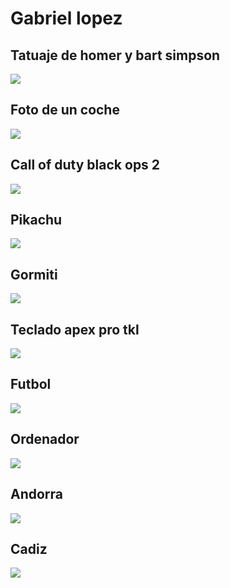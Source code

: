 # Gabriel lopez

## Tatuaje de homer y bart simpson
![](https://juanbotella.com/wp-content/uploads/2019/09/tatuaje.png)

## Foto de un coche
![](http://1.bp.blogspot.com/-byhaPUflKPQ/TaskQl3aSqI/AAAAAAAAACM/KxhUIgdXyhQ/s1600/autos-super-autos-motos-repuestos-todas-las-marcas_22a6cf9_3.jpg)

## Call of duty black ops 2
![](https://upload.wikimedia.org/wikipedia/en/0/05/Call_of_Duty_Black_Ops_II_box_artwork.png)

## Pikachu
![](https://static.wikia.nocookie.net/ssbb/images/b/b8/025Pikachu_LG.png/revision/latest?cb=20190520161120&path-prefix=es)

## Gormiti
![](https://cloud10.todocoleccion.online/figuras-munecos-gormiti/tc/2020/01/30/05/192403917.jpg) 

## Teclado apex pro tkl
![](https://gzhls.at/i/31/65/2133165-n7.jpg)

## Futbol
![](https://ep01.epimg.net/economia/imagenes/2020/01/16/actualidad/1579196525_489238_1579272049_noticia_normal.jpg)

## Ordenador
![](https://www.destreaming.es/wp-content/uploads/2020/06/ych7rkh.jpg)

## Andorra
![](https://st3.idealista.com/news/archivos/2020-09/andorra_gtres.jpg?sv=E5MiXJ2q)

## Cadiz
![](https://www.cadizturismo.com/storage/app/media/uploaded-files/p-cadiz_turismo.jpg)

